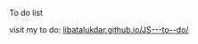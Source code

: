 <p>To do list</p>

visit my to do: [libatalukdar.github.io/JS---to--do/](libatalukdar.github.io/JS---to--do/)